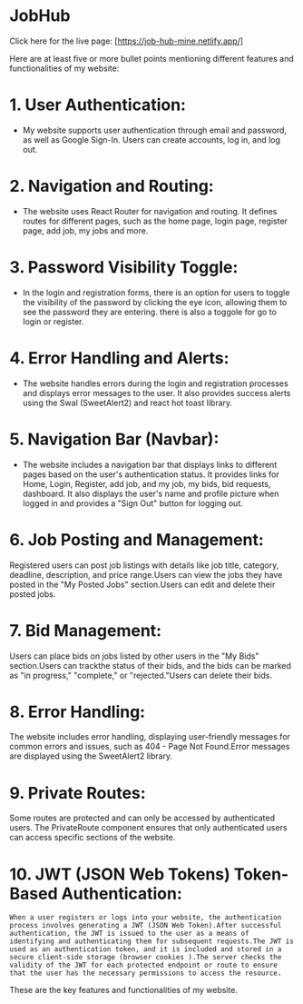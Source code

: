 # JobHub

Click here for the live page: [https://job-hub-mine.netlify.app/]

Here are at least five or more bullet points mentioning different features and functionalities of my website:

# 1. User Authentication:
   - My website supports user authentication through email and password, as well as Google Sign-In. Users can create accounts, log in, and log out.

# 2. Navigation and Routing:
   - The website uses React Router for navigation and routing. It defines routes for different pages, such as the home page, login page, register page, add job, my jobs and more.

# 3. Password Visibility Toggle:
   - In the login and registration forms, there is an option for users to toggle the visibility of the password by clicking the eye icon, allowing them to see the password they are entering.
   there is also a toggole for go to login or register.

# 4. Error Handling and Alerts:
   - The website handles errors during the login and registration processes and displays error messages to the user. It also provides success alerts using the Swal (SweetAlert2) and react hot toast library.

# 5. Navigation Bar (Navbar):
   - The website includes a navigation bar that displays links to different pages based on the user's authentication status. It provides links for Home, Login, Register, add job, and  my job, my bids, bid requests, dashboard. It also displays the user's name and profile picture when logged in and provides a "Sign Out" button for logging out.
# 6. Job Posting and Management:
   Registered users can post job listings with details like job title, category, deadline, description, and price range.Users can view the jobs they have posted in the "My Posted Jobs" section.Users can edit and delete their posted jobs.
# 7. Bid Management:
   Users can place bids on jobs listed by other users in the "My Bids" section.Users can trackthe status of their bids, and the bids can be marked as "in progress," "complete," or "rejected."Users can delete their bids.
# 8. Error Handling:
   The website includes error handling, displaying user-friendly messages for common errors and issues, such as 404 - Page Not Found.Error messages are displayed using the SweetAlert2 library.
# 9. Private Routes:
   Some routes are protected and can only be accessed by authenticated users. The PrivateRoute component ensures that only authenticated users can access specific sections of the website.
# 10. JWT (JSON Web Tokens) Token-Based Authentication:
    When a user registers or logs into your website, the authentication process involves generating a JWT (JSON Web Token).After successful authentication, the JWT is issued to the user as a means of identifying and authenticating them for subsequent requests.The JWT is used as an authentication token, and it is included and stored in a secure client-side storage (browser cookies ).The server checks the validity of the JWT for each protected endpoint or route to ensure that the user has the necessary permissions to access the resource.

These are the key features and functionalities of my website.